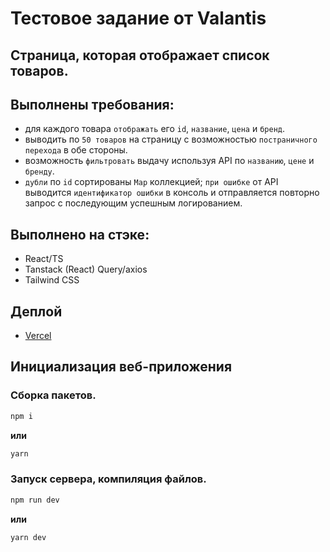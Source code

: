# Тестовое задание от Valantis

## __Страница, которая отображает список товаров__.

## Выполнены требования:
* для каждого товара `отображать` его `id`, `название`, `цена` и `бренд`.
* выводить по `50 товаров` на страницу с возможностью `постраничного перехода` в обе стороны.
* возможность `фильтровать` выдачу используя API по `названию`, `цене` и `бренду`.
* `дубли` по `id` сортированы `Map` коллекцией; `при ошибке` от API выводится `идентификатор ошибки` в консоль и отправляется повторно запрос с последующим успешным логированием.

## Выполнено на стэке:
* React/TS
* Tanstack (React) Query/axios
* Tailwind CSS

## Деплой
* [Vercel](https://test-task-valantis-kappa.vercel.app/)

## Инициализация веб-приложения
### Сборка пакетов. 
```js
npm i
```
__или__
```js
yarn
```

### Запуск сервера, компиляция файлов.
```js
npm run dev
```
__или__
```js
yarn dev
```